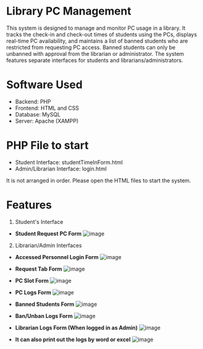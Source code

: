 # Library PC Management

This system is designed to manage and monitor PC usage in a library. It tracks the check-in and check-out times of students using the PCs, displays real-time PC availability, and maintains a list of banned students who are restricted from requesting PC access. Banned students can only be unbanned with approval from the librarian or administrator. The system features separate interfaces for students and librarians/administrators.

# Software Used
- Backend: PHP
- Frontend: HTML and CSS
- Database: MySQL
- Server: Apache (XAMPP)

# PHP File to start
- Student Interface: studentTimeInForm.html
- Admin/Librarian Interface: login.html

It is not arranged in order. Please open the HTML files to start the system.

# Features

1. Student's Interface

- **Student Request PC Form**
![image](https://github.com/user-attachments/assets/0cbfd502-6297-441e-a283-216d229b2025)

2. Librarian/Admin Interfaces

- **Accessed Personnel Login Form**
![image](https://github.com/user-attachments/assets/be03c362-dc0e-4c5c-b414-2eb3e80acf0e)

- **Request Tab Form**
![image](https://github.com/user-attachments/assets/c4541e38-8f2a-4dcf-a621-f9ab36173838)

- **PC Slot Form**
![image](https://github.com/user-attachments/assets/04e1a8fa-d76f-4820-a341-a3baa2bb8d5a)

- **PC Logs Form**
![image](https://github.com/user-attachments/assets/45067be8-6496-44f3-928c-14dd43b25eaa)

- **Banned Students Form**
![image](https://github.com/user-attachments/assets/755a66d5-c885-485f-bfe9-386903d752bc)

- **Ban/Unban Logs Form**
![image](https://github.com/user-attachments/assets/6a6a9e2e-d571-46d1-b7d9-929af16c3497)

- **Librarian Logs Form (When logged in as Admin)**
![image](https://github.com/user-attachments/assets/9d7d2406-7820-40c9-bdf9-72a477f5ea77)

- **It can also print out the logs by word or excel**
![image](https://github.com/user-attachments/assets/98197e32-78d1-4cfc-8fd7-fcf38bdafdda)

